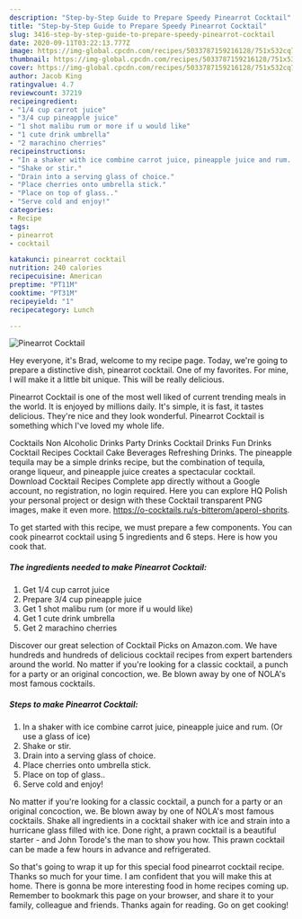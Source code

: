```yaml
---
description: "Step-by-Step Guide to Prepare Speedy Pinearrot Cocktail"
title: "Step-by-Step Guide to Prepare Speedy Pinearrot Cocktail"
slug: 3416-step-by-step-guide-to-prepare-speedy-pinearrot-cocktail
date: 2020-09-11T03:22:13.777Z
image: https://img-global.cpcdn.com/recipes/5033787159216128/751x532cq70/pinearrot-cocktail-recipe-main-photo.jpg
thumbnail: https://img-global.cpcdn.com/recipes/5033787159216128/751x532cq70/pinearrot-cocktail-recipe-main-photo.jpg
cover: https://img-global.cpcdn.com/recipes/5033787159216128/751x532cq70/pinearrot-cocktail-recipe-main-photo.jpg
author: Jacob King
ratingvalue: 4.7
reviewcount: 37219
recipeingredient:
- "1/4 cup carrot juice"
- "3/4 cup pineapple juice"
- "1 shot malibu rum or more if u would like"
- "1 cute drink umbrella"
- "2 marachino cherries"
recipeinstructions:
- "In a shaker with ice combine carrot juice, pineapple juice and rum. (Or use a glass of ice)"
- "Shake or stir."
- "Drain into a serving glass of choice."
- "Place cherries onto umbrella stick."
- "Place on top of glass.."
- "Serve cold and enjoy!"
categories:
- Recipe
tags:
- pinearrot
- cocktail

katakunci: pinearrot cocktail 
nutrition: 240 calories
recipecuisine: American
preptime: "PT11M"
cooktime: "PT31M"
recipeyield: "1"
recipecategory: Lunch

---
```



![Pinearrot Cocktail](https://img-global.cpcdn.com/recipes/5033787159216128/751x532cq70/pinearrot-cocktail-recipe-main-photo.jpg)

Hey everyone, it's Brad, welcome to my recipe page. Today, we're going to prepare a distinctive dish, pinearrot cocktail. One of my favorites. For mine, I will make it a little bit unique. This will be really delicious.

Pinearrot Cocktail is one of the most well liked of current trending meals in the world. It is enjoyed by millions daily. It's simple, it is fast, it tastes delicious. They're nice and they look wonderful. Pinearrot Cocktail is something which I've loved my whole life.

Cocktails Non Alcoholic Drinks Party Drinks Cocktail Drinks Fun Drinks Cocktail Recipes Cocktail Cake Beverages Refreshing Drinks. The pineapple tequila may be a simple drinks recipe, but the combination of tequila, orange liqueur, and pineapple juice creates a spectacular cocktail. Download Cocktail Recipes Complete app directly without a Google account, no registration, no login required. Here you can explore HQ Polish your personal project or design with these Cocktail transparent PNG images, make it even more. https://o-cocktails.ru/s-bitterom/aperol-shprits.


To get started with this recipe, we must prepare a few components. You can cook pinearrot cocktail using 5 ingredients and 6 steps. Here is how you cook that.

<!--inarticleads1-->

##### The ingredients needed to make Pinearrot Cocktail:

1. Get 1/4 cup carrot juice
1. Prepare 3/4 cup pineapple juice
1. Get 1 shot malibu rum (or more if u would like)
1. Get 1 cute drink umbrella
1. Get 2 marachino cherries


Discover our great selection of Cocktail Picks on Amazon.com. We have hundreds and hundreds of delicious cocktail recipes from expert bartenders around the world. No matter if you&#39;re looking for a classic cocktail, a punch for a party or an original concoction, we. Be blown away by one of NOLA&#39;s most famous cocktails. 

<!--inarticleads2-->

##### Steps to make Pinearrot Cocktail:

1. In a shaker with ice combine carrot juice, pineapple juice and rum. (Or use a glass of ice)
1. Shake or stir.
1. Drain into a serving glass of choice.
1. Place cherries onto umbrella stick.
1. Place on top of glass..
1. Serve cold and enjoy!


No matter if you&#39;re looking for a classic cocktail, a punch for a party or an original concoction, we. Be blown away by one of NOLA&#39;s most famous cocktails. Shake all ingredients in a cocktail shaker with ice and strain into a hurricane glass filled with ice. Done right, a prawn cocktail is a beautiful starter - and John Torode&#39;s the man to show you how. This prawn cocktail can be made a few hours in advance and refrigerated. 

So that's going to wrap it up for this special food pinearrot cocktail recipe. Thanks so much for your time. I am confident that you will make this at home. There is gonna be more interesting food in home recipes coming up. Remember to bookmark this page on your browser, and share it to your family, colleague and friends. Thanks again for reading. Go on get cooking!
